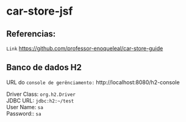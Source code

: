 # car-store-jsf
## Referencias:
`Link` https://github.com/professor-enoqueleal/car-store-guide


## Banco de dados H2
URL do `console de gerênciamento:` http://localhost:8080/h2-console

 Driver Class:  `org.h2.Driver` \
 JDBC URL:  `jdbc:h2:~/test` \
 User Name:  `sa` \
 Password::  `sa` 
